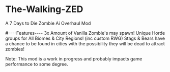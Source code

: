 # The-Walking-ZED
 A 7 Days to Die Zombie Ai Overhaul Mod

#----Features----
3x Amount of Vanilla Zombie's may spawn!
Unique Horde groups for All Biomes & City Regions! (inc custom RWG)
Stags & Bears have a chance to be found in cities with the possibility they will be dead to attract zombies!

Note: This mod is a work in progress and probably impacts game performance to some degree.
